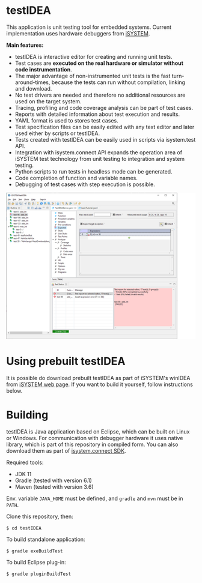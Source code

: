 # testIDEA
This application is unit testing tool for embedded systems. Current implementation uses hardware debuggers from [iSYSTEM](https://www.isystem.com/).

__Main features:__

- testIDEA is interactive editor for creating and running unit tests. 
- Test cases are __executed on the real hardware or simulator without 
  code instrumentation__.
- The major advantage of non-instrumented unit tests is the fast 
  turn-around-times, because the tests can run without compilation, 
  linking and download. 
- No test drivers are needed and therefore no additional resources 
  are used on the target system. 
- Tracing, profiling and code coverage analysis can be part of test cases. 
- Reports with detailed information about test execution and results. 
- YAML format is used to stores test cases.
- Test specification files can be easily edited with any text editor and 
  later used either by scripts or testIDEA. 
- Tests created with testIDEA can be easily used in scripts via isystem.test 
  API. 
- Integration with isystem.connect API expands the operation area of iSYSTEM 
  test technology from unit testing to integration and system testing. 
- Python scripts to run tests in headless mode can be generated.
- Code completion of function and variable names.
- Debugging of test cases with step execution is possible.

![Screenshot](./main.png)


# Using prebuilt testIDEA

It is possible do download prebuilt testIDEA as part of iSYSTEM's winIDEA
from [iSYSTEM web page](https://www.isystem.com/downloads/winidea.html). 
If you want to build it yourself, follow instructions below.

# Building

testIDEA is Java application based on Eclipse, which can be built on Linux 
or Windows. For communication with debugger
hardware it uses native library, which is part of this repository in compiled 
form. You can also download them as part of 
[isystem.connect SDK](https://www.isystem.com/downloads/isystem-connect-sdk.html).

Required tools:
- JDK 11
- Gradle (tested with version 6.1)
- Maven (tested with version 3.6)

Env. variable `JAVA_HOME` must be defined, and `gradle` and `mvn` must be 
in `PATH`.

Clone this repository, then:

    $ cd testIDEA

To build standalone application:

    $ gradle exeBuildTest   

To build Eclipse plug-in:

    $ gradle pluginBuildTest

